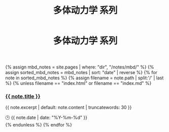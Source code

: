 ﻿---
layout: default
title: 多体动力学 系列
---

<!-- 标题区域：半透明磨砂背景 -->
<header class="section-header">
  <h1>多体动力学 系列</h1>
</header>

<div class="post-grid">
  {% assign mbd_notes = site.pages
     | where: "dir", "/notes/mbd/"
%}
  {% assign sorted_mbd_notes = mbd_notes | sort: "date" | reverse %}
  {% for note in sorted_mbd_notes %}
    {% assign filename = note.path | split:'/' | last %}
    {% unless filename == "index.html" or filename == "index.md" %}
      <article class="post-card">
        <h3 class="post-title">
          <a href="{{ note.url }}">{{ note.title }}</a>
        </h3>
        <p class="post-excerpt">
          {{ note.excerpt | default: note.content | truncatewords: 30 }}
        </p>
        <time class="post-date">🕒 {{ note.date | date: "%Y-%m-%d" }}</time>
      </article>
    {% endunless %}
  {% endfor %}
</div>